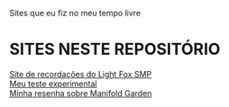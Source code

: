 Sites que eu fiz no meu tempo livre

<h1>SITES NESTE REPOSITÓRIO</h1>
<a href="https://henryttwoshoes.github.io/Sites/Recordações%20do%20LF/index.html" target="_blank">Site de recordações do Light Fox SMP</a> <br>
<a href="https://henryttwoshoes.github.io/Sites/Teste/index.html" target="_blank">Meu teste experimental</a>
<br>
<a href="https://henryttwoshoes.github.io/Sites/Resenha Manifold Garden/index.html" target="_blank">Minha resenha sobre Manifold Garden</a>
<br>